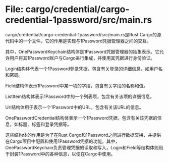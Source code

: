 # File: cargo/credential/cargo-credential-1password/src/main.rs

cargo/credential/cargo-credential-1password/src/main.rs是Rust Cargo的源代码中的一个文件，它的作用是实现与1Password凭据管理器之间的交互。

其中，OnePasswordKeychain结构体是1Password凭据管理器的抽象表示。它允许用户将其1Password账户与Cargo进行集成，并使用其凭据进行身份验证。

Login结构体代表一个1Password登录凭据，包含有关登录的详细信息，如用户名和密码。

Field结构体表示1Password中某一项的字段，包含有关字段的名称和值。

ListItem结构体表示1Password中的一个列表项，包含有关该项的详细信息。

Url结构体用于表示一个1Password中的URL，包含有关该URL的信息。

OnePasswordCredential结构体表示一个1Password凭据，包含有关该凭据的信息，如标题、标签和登录凭据等。

这些结构体的作用是为了在Rust Cargo和1Password之间进行数据交换，并提供在Cargo项目中配置和使用1Password凭据的功能。其中，OnePasswordKeychain负责管理凭据的读取和写入，Login和Field等结构体则用于封装1Password中的各种信息，以便在Cargo中使用。

